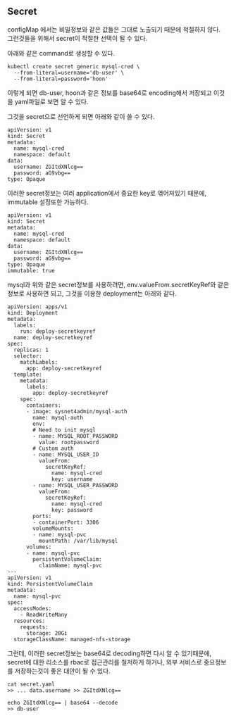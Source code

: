 
## Secret

configMap 에서는 비밀정보와 같은 값들은 그대로 노출되기 때문에 적절하지 않다.   
그런것들을 위해서 secret이 적절한 선택이 될 수 있다. 

아래와 같은 command로 생성할 수 있다. 

```
kubectl create secret generic mysql-cred \
  --from-literal=username='db-user' \
  --from-literal=password='hoon'
```

이렇게 되면 db-user, hoon과 같은 정보를 base64로 encoding해서 저장되고 이것을 yaml파일로 보면 알 수 있다. 

그것을 secret으로 선언하게 되면 아래와 같이 쓸 수 있다. 

```
apiVersion: v1
kind: Secret
metadata:
  name: mysql-cred
  namespace: default
data:
  username: ZGItdXNlcg==
  password: aG9vbg==
type: Opaque
```

이러한 secret정보는 여러 application에서 중요한 key로 엮어져있기 때문에, immutable 설정또한 가능하다. 

```
apiVersion: v1
kind: Secret
metadata:
  name: mysql-cred
  namespace: default
data:
  username: ZGItdXNlcg==
  password: aG9vbg==
type: Opaque
immutable: true
```

mysql과 위와 같은 secret정보를 사용하려면, env.valueFrom.secretKeyRef와 같은 정보로 사용하면 되고, 그것을 이용한 deployment는 아래와 같다. 

```
apiVersion: apps/v1
kind: Deployment
metadata:
  labels:
    run: deploy-secretkeyref
  name: deploy-secretkeyref
spec:
  replicas: 1
  selector:
    matchLabels:
      app: deploy-secretkeyref
  template:
    metadata:
      labels:
        app: deploy-secretkeyref
    spec:
      containers:
      - image: sysnet4admin/mysql-auth 
        name: mysql-auth 
        env:
        # Need to init mysql 
        - name: MYSQL_ROOT_PASSWORD
          value: rootpassword
        # Custom auth 
        - name: MYSQL_USER_ID
          valueFrom:
            secretKeyRef:
              name: mysql-cred 
              key: username 
        - name: MYSQL_USER_PASSWORD
          valueFrom:
            secretKeyRef:
              name: mysql-cred 
              key: password 
        ports:
        - containerPort: 3306
        volumeMounts:
        - name: mysql-pvc
          mountPath: /var/lib/mysql
      volumes:
      - name: mysql-pvc
        persistentVolumeClaim:
          claimName: mysql-pvc
---
apiVersion: v1
kind: PersistentVolumeClaim
metadata:
  name: mysql-pvc  
spec:
  accessModes:
    - ReadWriteMany
  resources:
    requests:
      storage: 20Gi
  storageClassName: managed-nfs-storage 
```

그런데, 이러한 secret정보는 base64로 decoding하면 다시 알 수 있기때문에, secret에 대한 리소스를 rbac로 접근관리를 철저하게 하거나, 외부 서비스로 중요정보를 저장하는것이 좋은 대안이 될 수 있다. 

```
cat secret.yaml
>> ... data.username >> ZGItdXNlcg==

echo ZGItdXNlcg== | base64 --decode
>> db-user
```